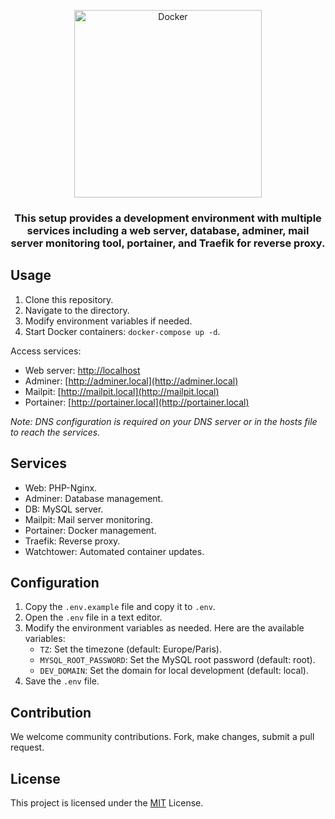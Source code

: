 <p align="center"><img src="https://www.docker.com/wp-content/uploads/2023/08/logo-guide-logos-1.svg" width="300" alt="Docker"></p>

<h3 align="center">This setup provides a development environment with multiple services including a web server, database, adminer, mail server monitoring tool, portainer, and Traefik for reverse proxy.</h3>

## Usage

1. Clone this repository.
2. Navigate to the directory.
3. Modify environment variables if needed.
4. Start Docker containers: `docker-compose up -d`.

Access services:
- Web server: [http://localhost](http://localhost)
- Adminer: [http://adminer.local](http://adminer.local)
- Mailpit: [http://mailpit.local](http://mailpit.local)
- Portainer: [http://portainer.local](http://portainer.local)

*Note: DNS configuration is required on your DNS server or in the hosts file to reach the services.*

## Services

- Web: PHP-Nginx.
- Adminer: Database management.
- DB: MySQL server.
- Mailpit: Mail server monitoring.
- Portainer: Docker management.
- Traefik: Reverse proxy.
- Watchtower: Automated container updates.

## Configuration

1. Copy the `.env.example` file and copy it to `.env`.
2. Open the `.env` file in a text editor.
3. Modify the environment variables as needed. Here are the available variables:
    - `TZ`: Set the timezone (default: Europe/Paris).
    - `MYSQL_ROOT_PASSWORD`: Set the MySQL root password (default: root).
    - `DEV_DOMAIN`: Set the domain for local development (default: local).
4. Save the `.env` file.

## Contribution

We welcome community contributions. Fork, make changes, submit a pull request.

## License

This project is licensed under the [MIT](LICENSE) License.
